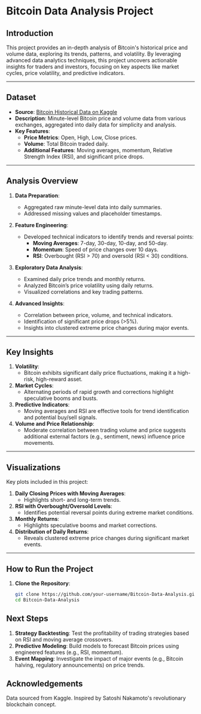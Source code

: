 # Bitcoin Data Analysis Project

## **Introduction**
This project provides an in-depth analysis of Bitcoin's historical price and volume data, exploring its trends, patterns, and volatility. By leveraging advanced data analytics techniques, this project uncovers actionable insights for traders and investors, focusing on key aspects like market cycles, price volatility, and predictive indicators.

---

## **Dataset**
- **Source**: [Bitcoin Historical Data on Kaggle](https://www.kaggle.com/mczielinski/bitcoin-historical-data)
- **Description**: Minute-level Bitcoin price and volume data from various exchanges, aggregated into daily data for simplicity and analysis.
- **Key Features**:
  - **Price Metrics**: Open, High, Low, Close prices.
  - **Volume**: Total Bitcoin traded daily.
  - **Additional Features**: Moving averages, momentum, Relative Strength Index (RSI), and significant price drops.

---

## **Analysis Overview**
1. **Data Preparation**:
   - Aggregated raw minute-level data into daily summaries.
   - Addressed missing values and placeholder timestamps.
   
2. **Feature Engineering**:
   - Developed technical indicators to identify trends and reversal points:
     - **Moving Averages**: 7-day, 30-day, 10-day, and 50-day.
     - **Momentum**: Speed of price changes over 10 days.
     - **RSI**: Overbought (RSI > 70) and oversold (RSI < 30) conditions.

3. **Exploratory Data Analysis**:
   - Examined daily price trends and monthly returns.
   - Analyzed Bitcoin’s price volatility using daily returns.
   - Visualized correlations and key trading patterns.

4. **Advanced Insights**:
   - Correlation between price, volume, and technical indicators.
   - Identification of significant price drops (>5%).
   - Insights into clustered extreme price changes during major events.

---

## **Key Insights**
1. **Volatility**:
   - Bitcoin exhibits significant daily price fluctuations, making it a high-risk, high-reward asset.
2. **Market Cycles**:
   - Alternating periods of rapid growth and corrections highlight speculative booms and busts.
3. **Predictive Indicators**:
   - Moving averages and RSI are effective tools for trend identification and potential buy/sell signals.
4. **Volume and Price Relationship**:
   - Moderate correlation between trading volume and price suggests additional external factors (e.g., sentiment, news) influence price movements.

---

## **Visualizations**
Key plots included in this project:
1. **Daily Closing Prices with Moving Averages**:
   - Highlights short- and long-term trends.
2. **RSI with Overbought/Oversold Levels**:
   - Identifies potential reversal points during extreme market conditions.
3. **Monthly Returns**:
   - Highlights speculative booms and market corrections.
4. **Distribution of Daily Returns**:
   - Reveals clustered extreme price changes during significant market events.

---

## **How to Run the Project**
1. **Clone the Repository**:
   ```bash
   git clone https://github.com/your-username/Bitcoin-Data-Analysis.git
   cd Bitcoin-Data-Analysis

## **Next Steps**
1. **Strategy Backtesting**:
   Test the profitability of trading strategies based on RSI and moving average crossovers.
2. **Predictive Modeling**:
   Build models to forecast Bitcoin prices using engineered features (e.g., RSI, momentum).
3. **Event Mapping**:
   Investigate the impact of major events (e.g., Bitcoin halving, regulatory announcements) on price trends.

## **Acknowledgements**
Data sourced from Kaggle.
Inspired by Satoshi Nakamoto's revolutionary blockchain concept.
